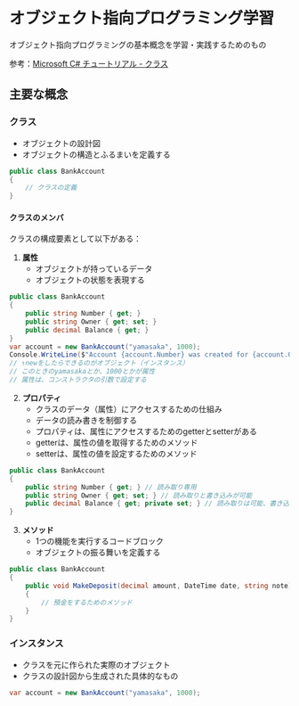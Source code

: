 # オブジェクト指向プログラミング学習

オブジェクト指向プログラミングの基本概念を学習・実践するためのもの

参考：[Microsoft C# チュートリアル - クラス](https://learn.microsoft.com/ja-jp/dotnet/csharp/fundamentals/tutorials/classes)

## 主要な概念

### クラス
- オブジェクトの設計図
- オブジェクトの構造とふるまいを定義する

```csharp
public class BankAccount
{
    // クラスの定義
}
```

#### クラスのメンバ
クラスの構成要素として以下がある：

1. **属性**
   - オブジェクトが持っているデータ
   - オブジェクトの状態を表現する

```csharp
public class BankAccount
{
    public string Number { get; }
    public string Owner { get; set; }
    public decimal Balance { get; }
}
var account = new BankAccount("yamasaka", 1000);
Console.WriteLine($"Account {account.Number} was created for {account.Owner} with {account.Balance} initial balance.");
// ↑newをしたらできるのがオブジェクト（インスタンス）
// このときのyamasakaとか、1000とかが属性
// 属性は、コンストラクタの引数で設定する
```

2. **プロパティ**
   - クラスのデータ（属性）にアクセスするための仕組み
   - データの読み書きを制御する
   - プロパティは、属性にアクセスするためのgetterとsetterがある
   - getterは、属性の値を取得するためのメソッド
   - setterは、属性の値を設定するためのメソッド
```csharp
public class BankAccount
{
    public string Number { get; } // 読み取り専用
    public string Owner { get; set; } // 読み取りと書き込みが可能
    public decimal Balance { get; private set; } // 読み取りは可能、書き込みはクラス内からのみ
}
```

3. **メソッド**
   - 1つの機能を実行するコードブロック
   - オブジェクトの振る舞いを定義する

```csharp
public class BankAccount
{
    public void MakeDeposit(decimal amount, DateTime date, string note)
    {
        // 預金をするためのメソッド
    }
}
```

### インスタンス
- クラスを元に作られた実際のオブジェクト
- クラスの設計図から生成された具体的なもの

```csharp
var account = new BankAccount("yamasaka", 1000);
```
